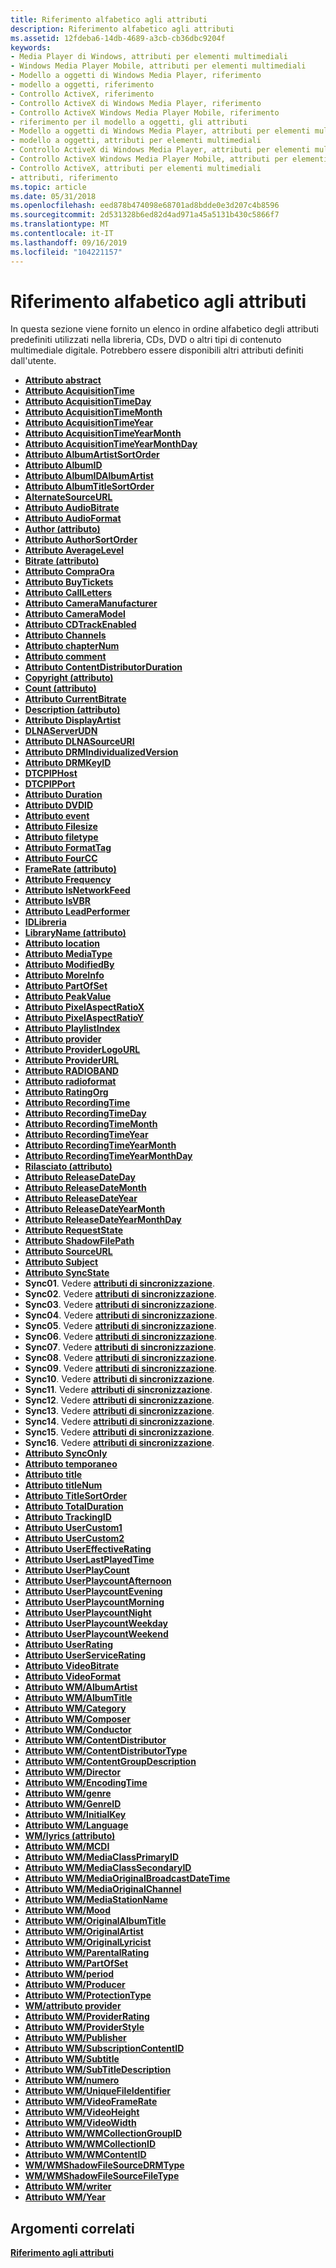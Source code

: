 ```yaml
---
title: Riferimento alfabetico agli attributi
description: Riferimento alfabetico agli attributi
ms.assetid: 12fdeba6-14db-4689-a3cb-cb36dbc9204f
keywords:
- Media Player di Windows, attributi per elementi multimediali
- Windows Media Player Mobile, attributi per elementi multimediali
- Modello a oggetti di Windows Media Player, riferimento
- modello a oggetti, riferimento
- Controllo ActiveX, riferimento
- Controllo ActiveX di Windows Media Player, riferimento
- Controllo ActiveX Windows Media Player Mobile, riferimento
- riferimento per il modello a oggetti, gli attributi
- Modello a oggetti di Windows Media Player, attributi per elementi multimediali
- modello a oggetti, attributi per elementi multimediali
- Controllo ActiveX di Windows Media Player, attributi per elementi multimediali
- Controllo ActiveX Windows Media Player Mobile, attributi per elementi multimediali
- Controllo ActiveX, attributi per elementi multimediali
- attributi, riferimento
ms.topic: article
ms.date: 05/31/2018
ms.openlocfilehash: eed878b474098e68701ad8bdde0e3d207c4b8596
ms.sourcegitcommit: 2d531328b6ed82d4ad971a45a5131b430c5866f7
ms.translationtype: MT
ms.contentlocale: it-IT
ms.lasthandoff: 09/16/2019
ms.locfileid: "104221157"
---
```

# <a name="alphabetical-attribute-reference"></a>Riferimento alfabetico agli attributi

In questa sezione viene fornito un elenco in ordine alfabetico degli attributi predefiniti utilizzati nella libreria, CDs, DVD o altri tipi di contenuto multimediale digitale. Potrebbero essere disponibili altri attributi definiti dall'utente.

-   [**Attributo abstract**](abstract-attribute.md)
-   [**Attributo AcquisitionTime**](acquisitiontime-attribute.md)
-   [**Attributo AcquisitionTimeDay**](acquisitiontimeday-attribute.md)
-   [**Attributo AcquisitionTimeMonth**](acquisitiontimemonth-attribute.md)
-   [**Attributo AcquisitionTimeYear**](acquisitiontimeyear-attribute.md)
-   [**Attributo AcquisitionTimeYearMonth**](acquisitiontimeyearmonth-attribute.md)
-   [**Attributo AcquisitionTimeYearMonthDay**](acquisitiontimeyearmonthday-attribute.md)
-   [**Attributo AlbumArtistSortOrder**](albumartistsortorder-attribute.md)
-   [**Attributo AlbumID**](albumid-attribute.md)
-   [**Attributo AlbumIDAlbumArtist**](albumidalbumartist-attribute.md)
-   [**Attributo AlbumTitleSortOrder**](albumtitlesortorder-attribute.md)
-   [**AlternateSourceURL**](alternatesourceurl-attribute.md)
-   [**Attributo AudioBitrate**](audiobitrate-attribute.md)
-   [**Attributo AudioFormat**](audioformat-attribute.md)
-   [**Author (attributo)**](author-attribute.md)
-   [**Attributo AuthorSortOrder**](authorsortorder-attribute.md)
-   [**Attributo AverageLevel**](averagelevel-attribute.md)
-   [**Bitrate (attributo)**](bitrate-attribute.md)
-   [**Attributo CompraOra**](buynow-attribute.md)
-   [**Attributo BuyTickets**](buytickets-attribute.md)
-   [**Attributo CallLetters**](callletters-attribute.md)
-   [**Attributo CameraManufacturer**](cameramanufacturer-attribute.md)
-   [**Attributo CameraModel**](cameramodel-attribute.md)
-   [**Attributo CDTrackEnabled**](cdtrackenabled-attribute.md)
-   [**Attributo Channels**](channels-attribute.md)
-   [**Attributo chapterNum**](chapternum-attribute.md)
-   [**Attributo comment**](comment-attribute.md)
-   [**Attributo ContentDistributorDuration**](contentdistributorduration-attribute.md)
-   [**Copyright (attributo)**](copyright-attribute.md)
-   [**Count (attributo)**](count-attribute.md)
-   [**Attributo CurrentBitrate**](currentbitrate-attribute.md)
-   [**Description (attributo)**](description-attribute.md)
-   [**Attributo DisplayArtist**](displayartist-attribute.md)
-   [**DLNAServerUDN**](dlnaserverudn-attribute.md)
-   [**Attributo DLNASourceURI**](dlnasourceuri-attribute.md)
-   [**Attributo DRMIndividualizedVersion**](drmindividualizedversion-attribute.md)
-   [**Attributo DRMKeyID**](drmkeyid-attribute.md)
-   [**DTCPIPHost**](dtcpiphost-attribute.md)
-   [**DTCPIPPort**](dtcpipport-attribute.md)
-   [**Attributo Duration**](duration-attribute.md)
-   [**Attributo DVDID**](dvdid-attribute.md)
-   [**Attributo event**](event-attribute.md)
-   [**Attributo Filesize**](filesize-attribute.md)
-   [**Attributo filetype**](filetype-attribute.md)
-   [**Attributo FormatTag**](formattag-attribute.md)
-   [**Attributo FourCC**](fourcc-attribute.md)
-   [**FrameRate (attributo)**](framerate-attribute.md)
-   [**Attributo Frequency**](frequency-attribute.md)
-   [**Attributo IsNetworkFeed**](isnetworkfeed-attribute.md)
-   [**Attributo IsVBR**](isvbr-attribute.md)
-   [**Attributo LeadPerformer**](leadperformer-attribute.md)
-   [**IDLibreria**](libraryid-attribute.md)
-   [**LibraryName (attributo)**](libraryname-attribute.md)
-   [**Attributo location**](location-attribute.md)
-   [**Attributo MediaType**](mediatype-attribute.md)
-   [**Attributo ModifiedBy**](modifiedby-attribute.md)
-   [**Attributo MoreInfo**](moreinfo-attribute.md)
-   [**Attributo PartOfSet**](partofset-attribute.md)
-   [**Attributo PeakValue**](peakvalue-attribute.md)
-   [**Attributo PixelAspectRatioX**](pixelaspectratiox.md)
-   [**Attributo PixelAspectRatioY**](pixelaspectratioy.md)
-   [**Attributo PlaylistIndex**](playlistindex-attribute.md)
-   [**Attributo provider**](provider-attribute.md)
-   [**Attributo ProviderLogoURL**](providerlogourl-attribute.md)
-   [**Attributo ProviderURL**](providerurl-attribute.md)
-   [**Attributo RADIOBAND**](radioband-attribute.md)
-   [**Attributo radioformat**](radioformat-attribute.md)
-   [**Attributo RatingOrg**](ratingorg-attribute.md)
-   [**Attributo RecordingTime**](recordingtime-attribute.md)
-   [**Attributo RecordingTimeDay**](recordingtimeday-attribute.md)
-   [**Attributo RecordingTimeMonth**](recordingtimemonth-attribute.md)
-   [**Attributo RecordingTimeYear**](recordingtimeyear-attribute.md)
-   [**Attributo RecordingTimeYearMonth**](recordingtimeyearmonth-attribute.md)
-   [**Attributo RecordingTimeYearMonthDay**](recordingtimeyearmonthday-attribute.md)
-   [**Rilasciato (attributo)**](releasedate-attribute.md)
-   [**Attributo ReleaseDateDay**](releasedateday-attribute.md)
-   [**Attributo ReleaseDateMonth**](releasedatemonth-attribute.md)
-   [**Attributo ReleaseDateYear**](releasedateyear-attribute.md)
-   [**Attributo ReleaseDateYearMonth**](releasedateyearmonth-attribute.md)
-   [**Attributo ReleaseDateYearMonthDay**](releasedateyearmonthday-attribute.md)
-   [**Attributo RequestState**](requeststate-attribute.md)
-   [**Attributo ShadowFilePath**](shadowfilepath-attribute.md)
-   [**Attributo SourceURL**](sourceurl-attribute.md)
-   [**Attributo Subject**](subject-attribute.md)
-   [**Attributo SyncState**](syncstate-attribute.md)
-   **Sync01**. Vedere [**attributi di sincronizzazione**](sync-attributes.md).
-   **Sync02**. Vedere [**attributi di sincronizzazione**](sync-attributes.md).
-   **Sync03**. Vedere [**attributi di sincronizzazione**](sync-attributes.md).
-   **Sync04**. Vedere [**attributi di sincronizzazione**](sync-attributes.md).
-   **Sync05**. Vedere [**attributi di sincronizzazione**](sync-attributes.md).
-   **Sync06**. Vedere [**attributi di sincronizzazione**](sync-attributes.md).
-   **Sync07**. Vedere [**attributi di sincronizzazione**](sync-attributes.md).
-   **Sync08**. Vedere [**attributi di sincronizzazione**](sync-attributes.md).
-   **Sync09**. Vedere [**attributi di sincronizzazione**](sync-attributes.md).
-   **Sync10**. Vedere [**attributi di sincronizzazione**](sync-attributes.md).
-   **Sync11**. Vedere [**attributi di sincronizzazione**](sync-attributes.md).
-   **Sync12**. Vedere [**attributi di sincronizzazione**](sync-attributes.md).
-   **Sync13**. Vedere [**attributi di sincronizzazione**](sync-attributes.md).
-   **Sync14**. Vedere [**attributi di sincronizzazione**](sync-attributes.md).
-   **Sync15**. Vedere [**attributi di sincronizzazione**](sync-attributes.md).
-   **Sync16**. Vedere [**attributi di sincronizzazione**](sync-attributes.md).
-   [**Attributo SyncOnly**](synconly-attribute.md)
-   [**Attributo temporaneo**](temporary-attribute.md)
-   [**Attributo title**](title-attribute.md)
-   [**Attributo titleNum**](titlenum-attribute.md)
-   [**Attributo TitleSortOrder**](titlesortorder-attribute.md)
-   [**Attributo TotalDuration**](totalduration-attribute.md)
-   [**Attributo TrackingID**](trackingid-attribute.md)
-   [**Attributo UserCustom1**](usercustom1-attribute.md)
-   [**Attributo UserCustom2**](usercustom2-attribute.md)
-   [**Attributo UserEffectiveRating**](usereffectiverating-attribute.md)
-   [**Attributo UserLastPlayedTime**](userlastplayedtime-attribute.md)
-   [**Attributo UserPlayCount**](userplaycount-attribute.md)
-   [**Attributo UserPlaycountAfternoon**](userplaycountafternoon-attribute.md)
-   [**Attributo UserPlaycountEvening**](userplaycountevening-attribute.md)
-   [**Attributo UserPlaycountMorning**](userplaycountmorning-attribute.md)
-   [**Attributo UserPlaycountNight**](userplaycountnight-attribute.md)
-   [**Attributo UserPlaycountWeekday**](userplaycountweekday-attribute.md)
-   [**Attributo UserPlaycountWeekend**](userplaycountweekend-attribute.md)
-   [**Attributo UserRating**](userrating-attribute.md)
-   [**Attributo UserServiceRating**](userservicerating-attribute.md)
-   [**Attributo VideoBitrate**](videobitrate-attribute.md)
-   [**Attributo VideoFormat**](videoformat-attribute.md)
-   [**Attributo WM/AlbumArtist**](wm-albumartist-attribute.md)
-   [**Attributo WM/AlbumTitle**](wm-albumtitle-attribute.md)
-   [**Attributo WM/Category**](wm-category-attribute.md)
-   [**Attributo WM/Composer**](wm-composer-attribute.md)
-   [**Attributo WM/Conductor**](wm-conductor-attribute.md)
-   [**Attributo WM/ContentDistributor**](wm-contentdistributor-attribute.md)
-   [**Attributo WM/ContentDistributorType**](wm-contentdistributortype-attribute.md)
-   [**Attributo WM/ContentGroupDescription**](wm-contentgroupdescription-attribute.md)
-   [**Attributo WM/Director**](wm-director-attribute.md)
-   [**Attributo WM/EncodingTime**](wm-encodingtime-attribute.md)
-   [**Attributo WM/genre**](wm-genre-attribute.md)
-   [**Attributo WM/GenreID**](wm-genreid-attribute.md)
-   [**Attributo WM/InitialKey**](wm-initialkey-attribute.md)
-   [**Attributo WM/Language**](wm-language-attribute.md)
-   [**WM/lyrics (attributo)**](wm-lyrics-attribute.md)
-   [**Attributo WM/MCDI**](wm-mcdi-attribute.md)
-   [**Attributo WM/MediaClassPrimaryID**](wm-mediaclassprimaryid-attribute.md)
-   [**Attributo WM/MediaClassSecondaryID**](wm-mediaclasssecondaryid-attribute.md)
-   [**Attributo WM/MediaOriginalBroadcastDateTime**](wm-mediaoriginalbroadcastdatetime-attribute.md)
-   [**Attributo WM/MediaOriginalChannel**](wm-mediaoriginalchannel-attribute.md)
-   [**Attributo WM/MediaStationName**](wm-mediastationname-attribute.md)
-   [**Attributo WM/Mood**](wm-mood-attribute.md)
-   [**Attributo WM/OriginalAlbumTitle**](wm-originalalbumtitle-attribute.md)
-   [**Attributo WM/OriginalArtist**](wm-originalartist-attribute.md)
-   [**Attributo WM/OriginalLyricist**](wm-originallyricist-attribute.md)
-   [**Attributo WM/ParentalRating**](wm-parentalrating-attribute.md)
-   [**Attributo WM/PartOfSet**](wm-partofset-attribute.md)
-   [**Attributo WM/period**](wm-period-attribute.md)
-   [**Attributo WM/Producer**](wm-producer-attribute.md)
-   [**Attributo WM/ProtectionType**](wm-protectiontype-attribute.md)
-   [**WM/attributo provider**](wm-provider-attribute.md)
-   [**Attributo WM/ProviderRating**](wm-providerrating-attribute.md)
-   [**Attributo WM/ProviderStyle**](wm-providerstyle-attribute.md)
-   [**Attributo WM/Publisher**](wm-publisher-attribute.md)
-   [**Attributo WM/SubscriptionContentID**](wm-subscriptioncontentid-attribute.md)
-   [**Attributo WM/Subtitle**](wm-subtitle-attribute.md)
-   [**Attributo WM/SubTitleDescription**](wm-subtitledescription-attribute.md)
-   [**Attributo WM/numero**](wm-tracknumber-attribute.md)
-   [**Attributo WM/UniqueFileIdentifier**](wm-uniquefileidentifier-attribute.md)
-   [**Attributo WM/VideoFrameRate**](wm-videoframerate-attribute.md)
-   [**Attributo WM/VideoHeight**](wm-videoheight-attribute.md)
-   [**Attributo WM/VideoWidth**](wm-videowidth-attribute.md)
-   [**Attributo WM/WMCollectionGroupID**](wm-wmcollectiongroupid-attribute.md)
-   [**Attributo WM/WMCollectionID**](wm-wmcollectionid-attribute.md)
-   [**Attributo WM/WMContentID**](wm-wmcontentid-attribute.md)
-   [**WM/WMShadowFileSourceDRMType**](wm-wmshadowfilesourcedrmtype.md)
-   [**WM/WMShadowFileSourceFileType**](wm-wmshadowfilesourcefiletype.md)
-   [**Attributo WM/writer**](wm-writer-attribute.md)
-   [**Attributo WM/Year**](wm-year-attribute.md)

## <a name="related-topics"></a>Argomenti correlati

<dl> <dt>

[**Riferimento agli attributi**](attribute-reference.md)
</dt> </dl>

 

 




